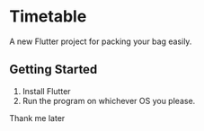# Timetable

A new Flutter project for packing your bag easily.

## Getting Started

1. Install Flutter
2. Run the program on whichever OS you please.

Thank me later